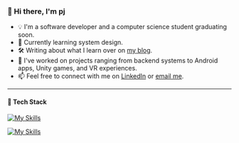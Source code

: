 ### 👋 Hi there, I'm pj

- 💡 I'm a software developer and a computer science student graduating soon.
- 🌱 Currently learning system design.
- 🛠️ Writing about what I learn over on [my blog](https://pjdev.me/).
- 👾 I've worked on projects ranging from backend systems to Android apps, Unity games, and VR experiences.
- 📫 Feel free to connect with me on [LinkedIn](https://www.linkedin.com/in/pinchiehchen) or [email me](mailto:pj99dev@gmail.com).

----

#### 🧋 Tech Stack

[![My Skills](https://skillicons.dev/icons?i=python,js,go,kotlin)](https://skillicons.dev)

<p></p>

[![My Skills](https://skillicons.dev/icons?i=mysql,mongodb,aws,docker,git,figma,unity)](https://skillicons.dev)
